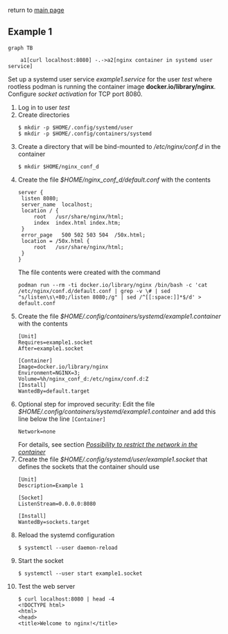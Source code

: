 return to [main page](../..)

## Example 1

``` mermaid
graph TB

    a1[curl localhost:8080] -.->a2[nginx container in systemd user service]

```

Set up a systemd user service _example1.service_ for the user _test_ where rootless podman is running the container image  __docker.io/library/nginx__.
Configure _socket activation_ for TCP port 8080.

1. Log in to user _test_
2. Create directories
   ```
   $ mkdir -p $HOME/.config/systemd/user
   $ mkdir -p $HOME/.config/containers/systemd
   ```
3. Create a directory that will be bind-mounted to _/etc/nginx/conf.d_ in the container
   ```
   $ mkdir $HOME/nginx_conf_d
   ```
4. Create the file _$HOME/nginx_conf_d/default.conf_ with the contents
   ```
   server {
    listen 8080;
    server_name  localhost;
    location / {
        root   /usr/share/nginx/html;
        index  index.html index.htm;
    }
    error_page   500 502 503 504  /50x.html;
    location = /50x.html {
        root   /usr/share/nginx/html;
    }
   }
   ```
   The file contents were created with the command
   ```
   podman run --rm -ti docker.io/library/nginx /bin/bash -c 'cat /etc/nginx/conf.d/default.conf | grep -v \# | sed "s/listen\s\+80;/listen 8080;/g" | sed /^[[:space:]]*$/d' > default.conf
   ```
5. Create the file _$HOME/.config/containers/systemd/example1.container_ with the contents
   ```
   [Unit]
   Requires=example1.socket
   After=example1.socket

   [Container]
   Image=docker.io/library/nginx
   Environment=NGINX=3;
   Volume=%h/nginx_conf_d:/etc/nginx/conf.d:Z
   [Install]
   WantedBy=default.target
   ```
6. Optional step for improved security: Edit the file _$HOME/.config/containers/systemd/example1.container_
   and add this line below the line `[Container]`
   ```
   Network=none
   ```
   For details, see section [_Possibility to restrict the network in the container_](#possibility-to-restrict-the-network-in-the-container)
7. Create the file _$HOME/.config/systemd/user/example1.socket_ that defines the sockets that the container should use
   ```
   [Unit]
   Description=Example 1

   [Socket]
   ListenStream=0.0.0.0:8080

   [Install]
   WantedBy=sockets.target
   ```
8. Reload the systemd configuration
   ```
   $ systemctl --user daemon-reload
   ```
9.  Start the socket
    ```
    $ systemctl --user start example1.socket
    ```
10. Test the web server
    ```
    $ curl localhost:8080 | head -4
    <!DOCTYPE html>
    <html>
    <head>
    <title>Welcome to nginx!</title>
    ```
